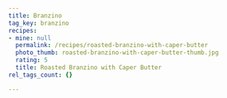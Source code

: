 ```yaml
---
title: Branzino
tag_key: branzino
recipes:
- mine: null
  permalink: /recipes/roasted-branzino-with-caper-butter
  photo_thumb: roasted-branzino-with-caper-butter-thumb.jpg
  rating: 5
  title: Roasted Branzino with Caper Butter
rel_tags_count: {}

---
```

